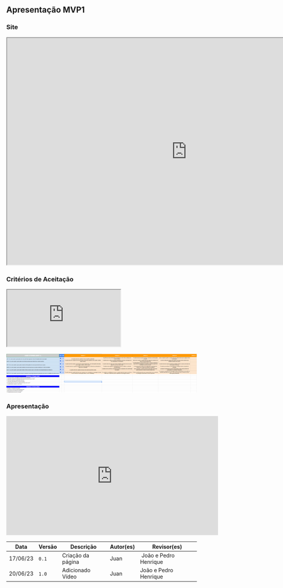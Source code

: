 ## Apresentação MVP1

### Site

<iframe width="950" height="600" src="https://unibuddyunb.netlify.app/"></iframe>

### Critérios de Aceitação
<iframe src="https://docs.google.com/spreadsheets/d/e/2PACX-1vRSXO-vu-cbLUFBhnEtWLnpwkALJZGNdr_EJHoSUG4tkjUgoh59i6jTSJXZamzTogEbULnBCfWc5VZF/pubhtml?gid=1768484062&amp;single=true&amp;widget=true&amp;headers=false"></iframe>

![Backlog](assets/criterios_mvp1_un3.png)


### Apresentação

<iframe width="560" height="315" src="https://www.youtube.com/embed/RsbFBl9-y6U" title="YouTube video player" frameborder="0" allow="accelerometer; autoplay; clipboard-write; encrypted-media; gyroscope; picture-in-picture; web-share" allowfullscreen></iframe>



Data | Versão | Descrição | Autor(es) | Revisor(es)
---- | ------ | --------- | ----- | ---------
17/06/23 | `0.1` | Criação da página| Juan | João e Pedro Henrique
20/06/23 | `1.0` | Adicionado Vídeo | Juan | João e Pedro Henrique